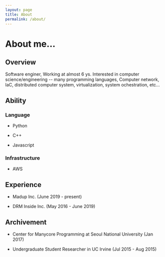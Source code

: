 ```yaml
---
layout: page
title: About
permalink: /about/
---
```


# About me...

## Overview

Software enginer, Working at almost 6 ys. Interested in computer science/engineering -- many programming languages, Computer network, IaC, distributed computer system, virtualization, system ochestration, etc...

## Ability

### Language

* Python

* C++

* Javascript

### Infrastructure

* AWS

## Experience

* Madup Inc. (June 2019 - present)

* DRM Inside Inc. (May 2016 - June 2019)

## Archivement

* Center for Manycore Programming at Seoul National University (Jan 2017)

* Undergraduate Student Researcher in UC Irvine (Jul 2015 - Aug 2015)
